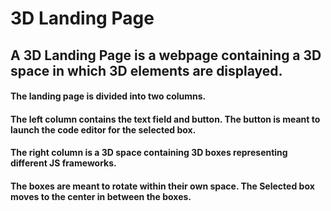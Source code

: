 # 3D Landing Page

## A 3D Landing Page is a webpage containing a 3D space in which 3D elements are displayed.

#### The landing page is divided into two columns.

#### The left column contains the text field and button. The button is meant to launch the code editor for the selected box.

#### The right column is a 3D space containing 3D boxes representing different JS frameworks.

#### The boxes are meant to rotate within their own space. The Selected box moves to the center in between the boxes.